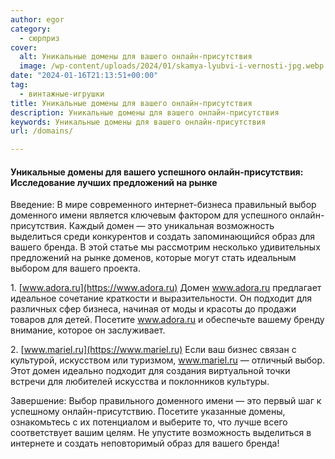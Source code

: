 ```yaml
---
author: egor
category:
  - сюрприз
cover:
  alt: Уникальные домены для вашего онлайн-присутствия
  image: /wp-content/uploads/2024/01/skamya-lyubvi-i-vernosti-jpg.webp
date: "2024-01-16T21:13:51+00:00"
tag:
  - винтажные-игрушки
title: Уникальные домены для вашего онлайн-присутствия
description: Уникальные домены для вашего онлайн-присутствия
keywords: Уникальные домены для вашего онлайн-присутствия
url: /domains/

---
```

#### Уникальные домены для вашего успешного онлайн-присутствия: Исследование лучших предложений на рынке

Введение:
В мире современного интернет-бизнеса правильный выбор доменного имени является ключевым фактором для успешного онлайн-присутствия. Каждый домен — это уникальная возможность выделиться среди конкурентов и создать запоминающийся образ для вашего бренда. В этой статье мы рассмотрим несколько удивительных предложений на рынке доменов, которые могут стать идеальным выбором для вашего проекта.

1\. [www.adora.ru](https://www.adora.ru)
Домен www.adora.ru предлагает идеальное сочетание краткости и выразительности. Он подходит для различных сфер бизнеса, начиная от моды и красоты до продажи товаров для детей. Посетите www.adora.ru и обеспечьте вашему бренду внимание, которое он заслуживает.

2\. [www.mariel.ru](https://www.mariel.ru)
Если ваш бизнес связан с культурой, искусством или туризмом, www.mariel.ru — отличный выбор. Этот домен идеально подходит для создания виртуальной точки встречи для любителей искусства и поклонников культуры.

Завершение:
Выбор правильного доменного имени — это первый шаг к успешному онлайн-присутствию. Посетите указанные домены, ознакомьтесь с их потенциалом и выберите то, что лучше всего соответствует вашим целям. Не упустите возможность выделиться в интернете и создать неповторимый образ для вашего бренда!

